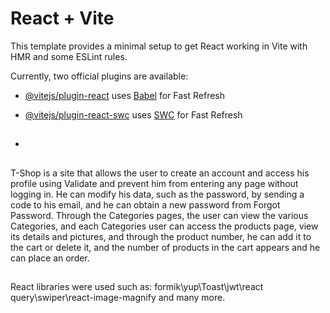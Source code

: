 # React + Vite

This template provides a minimal setup to get React working in Vite with HMR and some ESLint rules.

Currently, two official plugins are available:

- [@vitejs/plugin-react](https://github.com/vitejs/vite-plugin-react/blob/main/packages/plugin-react/README.md) uses [Babel](https://babeljs.io/) for Fast Refresh
- [@vitejs/plugin-react-swc](https://github.com/vitejs/vite-plugin-react-swc) uses [SWC](https://swc.rs/) for Fast Refresh

- ## 
T-Shop is a site that allows the user to create an account and access his profile using Validate and prevent him from entering any page without logging in. He can modify his data, such as the password, 
by sending a code to his email, 
and he can obtain a new password from Forgot Password.
Through the Categories pages, the user can view the various Categories, 
and each Categories user can access the products page, view its details and pictures,
and through the product number, he can add it to the cart or delete it, 
and the number of products in the cart appears and he can place an order.
##
React libraries were used such as: formik\yup\Toast\jwt\react query\swiper\react-image-magnify and many more.
​
